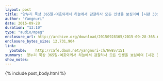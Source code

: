 ```yaml
---
layout: post
title: "양누리 묵상 365일-여호와께서 하늘에서 감찰하사 모든 인생을 보심이여 [시편 33:13]"
author: "Yangnuri"
date: 2015-09-28
duration: "13:10"
type: "audio/mpeg"
enclosure_url: http://archive.org/download/20150928365/2015-09-28-365.mp3
enclosure_bytes_size: 12,731,904       
link:
  youtube:    http://cafe.daum.net/yangnuri-ch/Ww8v/151
summary:  양누리 묵상 365일-여호와께서 하늘에서 감찰하사 모든 인생을 보심이여 [시편 33:13].mp3
show_notes:
---
```

{% include post_body.html %}
